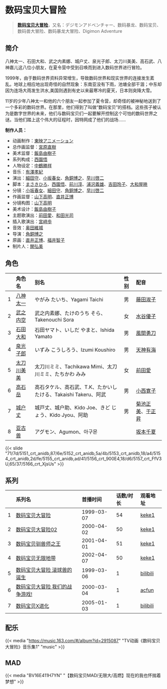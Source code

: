 # 数码宝贝大冒险


> <u>**[数码宝贝大冒险](https://bgm.tv/subject/3128)**</u>，又名：デジモンアドベンチャー、数码暴龙、数码宝贝、数码兽大冒险、数码暴龙大冒险、Digimon Adventure

## 简介

八神太一、石田大和、武之内素娜、城户丈、泉光子郎、太刀川美美、高石武、八神嘉儿这八位小朋友，在夏令营中受到召唤而到进入数码世界进行冒险。

1999年，由于数码世界资料异常增生，导致数码世界和现实世界的连接发生紊乱。地球上相应地出现奇怪的自然现象：东南亚没有下雨，池塘全部干涸；中东却因为连场大雨发生洪水,美国则遇到有史以来最寒冷的夏天，日本则突降大雪。

11岁的少年八神太一和他的六个朋友一起参加了夏令营，却奇怪的被神秘地送到了一个多彩的数码世界。在那里，他们得到了叫做“数码宝贝”的搭档。这些孩子被认为是数字世界的未来，他们与数码宝贝们一起要解开控制这个可怕的数码世界之谜。当他们踏上这个伟大的征程时，因特网成了他们的战场……

**制作人员：**
- 动画制作：[東映アニメーション](https://bgm.tv/person/3045)
- 总作画监督：[宮原直樹](https://bgm.tv/person/2427)
- 美术监督：[飯島由樹子](https://bgm.tv/person/12985)
- 系列构成：[西園悟](https://bgm.tv/person/462)
- 人物设定：[中鶴勝祥](https://bgm.tv/person/632)
- 音乐：[有澤孝紀](https://bgm.tv/person/839)
- 演出：[細田守](https://bgm.tv/person/2298)、[小坂春女](https://bgm.tv/person/1092)、[角銅博之](https://bgm.tv/person/631)、[早川啓二](https://bgm.tv/person/2456)
- 脚本：[まさきひろ](https://bgm.tv/person/91)、[西園悟](https://bgm.tv/person/462)、[前川淳](https://bgm.tv/person/243)、[浦沢義雄](https://bgm.tv/person/325)、[吉田玲子](https://bgm.tv/person/508)、[大和屋暁](https://bgm.tv/person/1184)
- 分镜：[小坂春女](https://bgm.tv/person/1092)、[細田守](https://bgm.tv/person/2298)、[角銅博之](https://bgm.tv/person/631)、[早川啓二](https://bgm.tv/person/2456)
- 作画监督：[山下高明](https://bgm.tv/person/2648)、[直井正博](https://bgm.tv/person/1870)
- 分镜构图：[山下高明](https://bgm.tv/person/2648)
- 美术设计：[飯島由樹子](https://bgm.tv/person/12985)
- 主题歌演出：[前田愛](https://bgm.tv/person/4871)、[和田光司](https://bgm.tv/person/6193)
- 插入歌演出：[宮﨑歩](https://bgm.tv/person/13711)
- 音效：[奥田維城](https://bgm.tv/person/28239)
- 导演：[角銅博之](https://bgm.tv/person/631)
- 原画：[直井正博](https://bgm.tv/person/1870)、[福井智子](https://bgm.tv/person/55140)
- 制片人：[関弘美](https://bgm.tv/person/1186)

## 角色

|     |   角色名   |   别名  | 性别 |  配音  |
|:--- |:------  |:----      |:---  |:--   |
| 1 | [八神太一](https://bgm.tv/character/5151) | やがみ たいち、Yagami Taichi | 男 | [藤田淑子](https://bgm.tv/person/4557) |
| 2 | [武之内空](https://bgm.tv/character/5152) | 武之内素娜、たけのうち そら、Takenouchi Sora | 女 | [水谷優子](https://bgm.tv/person/4644) |
| 3 | [石田大和](https://bgm.tv/character/5153) | 石田ヤマト、いしだ やまと、Ishida Yamato | 男 | [風間勇刀](https://bgm.tv/person/4375) |
| 4 | [泉光子郎](https://bgm.tv/character/5154) | いずみ こうしろう、Izumi Koushiro | 男 | [天神有海](https://bgm.tv/person/4626) |
| 5 | [太刀川美美](https://bgm.tv/character/5155) | 太刀川ミミ、Tachikawa Mimi、太刀川ミミ、たちかわ みみ | 女 | [前田愛](https://bgm.tv/person/4871) |
| 6 | [高石岳](https://bgm.tv/character/5156) | 高石タケル、高石武、T.K、たかいし たける、Takaishi Takeru、阿武 | 男 | [小西寛子](https://bgm.tv/person/3994) |
| 7 | [城户丈](https://bgm.tv/character/5157) | 城戸丈、城户助、Kido Joe、きど じょう、Kido Jyou、阿助 | 男 | [菊池正美](https://bgm.tv/person/3853)、[于正昇](https://bgm.tv/person/32633) |
| 8 | [亚古兽](https://bgm.tv/character/5166) | アグモン、Agumon、아구몬 |  | [坂本千夏](https://bgm.tv/person/4092) |

{{< slide "71/7d/5151_crt_anidb,87/6e/5152_crt_anidb,5a/4b/5153_crt_anidb,18/a4/5154_crt_anidb,2d/fe/5155_crt_anidb,ad/41/5156_crt_900E4,18/d6/5157_crt_FfV3U,65/37/5166_crt_XjsUs" >}}

## 系列

|     | 系列名              | 首播时间       | 话数/时长 | 观看地址                                                     |
| :-- | :--------------- | :--------- | :---- | :------------------------------------------------------- |
| 1   |[数码宝贝大冒险](https://bgm.tv/subject/3128)| 1999-03-07 | 54    | [keke1](https://www.keke1.app/play/59036-34-160543.html) |
| 2   |[数码宝贝大冒险02](https://bgm.tv/subject/3129)| 2000-04-02 | 50    | [keke1](https://www.keke1.app/play/27475-4-238967.html)  |
| 3   |[数码宝贝驯兽师之王](https://bgm.tv/subject/3130)| 2001-04-01 | 51    | [keke1](https://www.keke1.app/play/29762-4-263822.html)  |
| 4   |[数码宝贝无限地带](https://bgm.tv/subject/3131)| 2002-04-07 | 50    | [keke1](https://www.keke1.app/play/59046-31-95410.html)  |
| 5   |[数码宝贝大冒险 滚球兽的诞生](https://bgm.tv/subject/3133)| 1999-03-06 | 1     | [bilibili](https://www.bilibili.com/video/BV1cs411b7mC)  |
| 6   |[数码宝贝大冒险 我们的战争游戏!](https://bgm.tv/subject/3134)| 2000-03-04 | 1     | [acfun](https://www.acfun.cn/v/ac4928038_2)              |
| 7   |[数码宝贝X进化](https://bgm.tv/subject/3141)| 2005-01-03 | 1     | [bilibili](https://www.bilibili.com/video/BV1Ms411h7dD)  |

## 配乐

{{< media "https://music.163.com/#/album?id=2915087"
"TV动画《数码宝贝大冒险》音乐集1"
"music" >}}

## MAD

{{< media  "BV16E411H7YN"
"【数码宝贝MAD/无限大/高燃】现在的我也怀揣着梦想"  >}}
